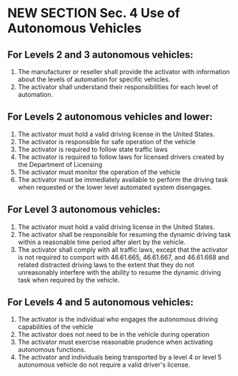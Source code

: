 # NEW SECTION Sec. 4 Use of Autonomous Vehicles

## For Levels 2 and 3 autonomous vehicles:
1. The manufacturer or reseller shall provide the activator with information about the levels of automation for specific vehicles.
2. The activator shall understand their responsibilities for each level of automation.

## For Levels 2 autonomous vehicles and lower:
1. The activator must hold a valid driving license in the United States.
2. The activator is responsible for safe operation of the vehicle
3. The activator is required to follow state traffic laws
4. The activator is required to follow laws for licensed drivers created by the Department of Licensing
5. The activator must monitor the operation of the vehicle
6. The activator must be immediately available to perform the driving task when requested or the lower level automated system disengages.

## For Level 3 autonomous vehicles:
1. The activator must hold a valid driving license in the United States.
2. The activator shall be responsible for resuming the dynamic driving task within a reasonable time period after alert by the vehicle. 
3. The activator shall comply with all traffic laws, except that the activator is not required to comport with 46.61.665, 46.61.667, and 46.61.668 and related distracted driving laws to the extent that they do not unreasonably interfere with the ability to resume the dynamic driving task when required by the vehicle. 

## For Levels 4 and 5 autonomous vehicles:
1. The activator is the individual who engages the autonomous driving capabilities of the vehicle
2. The activator does not need to be in the vehicle during operation
3. The activator must exercise reasonable prudence when activating autonomous functions. 
4. The activator and individuals being transported by a level 4 or level 5 autonomous vehicle do not require a valid driver's license.

 

